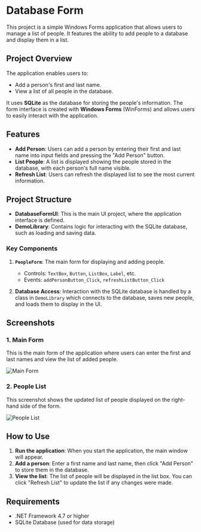 # Database Form

This project is a simple Windows Forms application that allows users to manage a list of people. It features the ability to add people to a database and display them in a list.

## Project Overview

The application enables users to:
- Add a person's first and last name.
- View a list of all people in the database.

It uses **SQLite** as the database for storing the people's information. The form interface is created with **Windows Forms** (WinForms) and allows users to easily interact with the application.

## Features
- **Add Person**: Users can add a person by entering their first and last name into input fields and pressing the "Add Person" button.
- **List People**: A list is displayed showing the people stored in the database, with each person's full name visible.
- **Refresh List**: Users can refresh the displayed list to see the most current information.

## Project Structure

- **DatabaseFormUI**: This is the main UI project, where the application interface is defined.
- **DemoLibrary**: Contains logic for interacting with the SQLite database, such as loading and saving data.

### Key Components
1. **`PeopleForm`**: The main form for displaying and adding people.
   - Controls: `TextBox`, `Button`, `ListBox`, `Label`, etc.
   - Events: `addPersonButton_Click`, `refreshListButton_Click`
   
2. **Database Access**: Interaction with the SQLite database is handled by a class in `DemoLibrary` which connects to the database, saves new people, and loads them to display in the UI.

## Screenshots

### 1. **Main Form**
This is the main form of the application where users can enter the first and last names and view the list of added people.

![Main Form](https://github.com/user-attachments/assets/0929527e-17b2-4581-af0f-605ea84ab3a0)


### 2. **People List**
This screenshot shows the updated list of people displayed on the right-hand side of the form.

![People List](https://github.com/user-attachments/assets/65dd31ee-824f-4185-adc4-b75c7b4ed7a6)


## How to Use

1. **Run the application**: When you start the application, the main window will appear.
2. **Add a person**: Enter a first name and last name, then click "Add Person" to store them in the database.
3. **View the list**: The list of people will be displayed in the list box. You can click "Refresh List" to update the list if any changes were made.

## Requirements

- .NET Framework 4.7 or higher
- SQLite Database (used for data storage)

